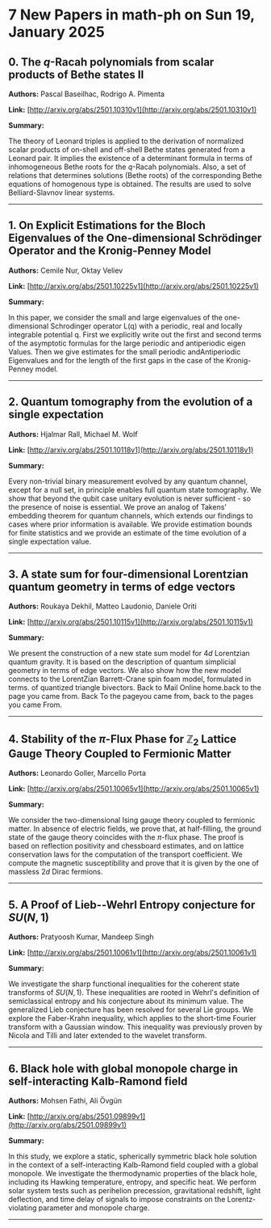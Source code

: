 # 7 New Papers in math-ph on Sun 19, January 2025

## 0. The $q$-Racah polynomials from scalar products of Bethe states II

**Authors:** Pascal Baseilhac, Rodrigo A. Pimenta

**Link:** [http://arxiv.org/abs/2501.10310v1](http://arxiv.org/abs/2501.10310v1)

**Summary:**

The theory of Leonard triples is applied to the derivation of normalized scalar products of on-shell and off-shell Bethe states generated from a Leonard pair. It implies the existence of a determinant formula in terms of inhomogeneous Bethe roots for the $q$-Racah polynomials. Also, a set of relations that determines solutions (Bethe roots) of the corresponding Bethe equations of homogenous type is obtained. The results are used to solve Belliard-Slavnov linear systems.

---

## 1. On Explicit Estimations for the Bloch Eigenvalues of the One-dimensional   Schrödinger Operator and the Kronig-Penney Model

**Authors:** Cemile Nur, Oktay Veliev

**Link:** [http://arxiv.org/abs/2501.10225v1](http://arxiv.org/abs/2501.10225v1)

**Summary:**

In this paper, we consider the small and large eigenvalues of the one-dimensional Schrodinger operator L(q) with a periodic, real and locally integrable potential q. First we explicitly write out the first and second terms of the asymptotic formulas for the large periodic and antiperiodic eigen Values. Then we give estimates for the small periodic andAntiperiodic Eigenvalues and for the length of the first gaps in the case of the Kronig-Penney model.

---

## 2. Quantum tomography from the evolution of a single expectation

**Authors:** Hjalmar Rall, Michael M. Wolf

**Link:** [http://arxiv.org/abs/2501.10118v1](http://arxiv.org/abs/2501.10118v1)

**Summary:**

Every non-trivial binary measurement evolved by any quantum channel, except for a null set, in principle enables full quantum state tomography. We show that beyond the qubit case unitary evolution is never sufficient - so the presence of noise is essential. We prove an analog of Takens' embedding theorem for quantum channels, which extends our findings to cases where prior information is available. We provide estimation bounds for finite statistics and we provide an estimate of the time evolution of a single expectation value.

---

## 3. A state sum for four-dimensional Lorentzian quantum geometry in terms of   edge vectors

**Authors:** Roukaya Dekhil, Matteo Laudonio, Daniele Oriti

**Link:** [http://arxiv.org/abs/2501.10115v1](http://arxiv.org/abs/2501.10115v1)

**Summary:**

We present the construction of a new state sum model for $4d$ Lorentzian quantum gravity. It is based on the description of quantum simplicial geometry in terms of edge vectors. We also show how the new model connects to the LorentZian Barrett-Crane spin foam model, formulated in terms. of quantized triangle bivectors. Back to Mail Online home.back to the page you came from. Back To the pageyou came from, back to the pages you came From.

---

## 4. Stability of the $π$-Flux Phase for $\mathbb{Z}_{2}$ Lattice Gauge   Theory Coupled to Fermionic Matter

**Authors:** Leonardo Goller, Marcello Porta

**Link:** [http://arxiv.org/abs/2501.10065v1](http://arxiv.org/abs/2501.10065v1)

**Summary:**

We consider the two-dimensional Ising gauge theory coupled to fermionic matter. In absence of electric fields, we prove that, at half-filling, the ground state of the gauge theory coincides with the $\pi$-flux phase. The proof is based on reflection positivity and chessboard estimates, and on lattice conservation laws for the computation of the transport coefficient. We compute the magnetic susceptibility and prove that it is given by the one of massless $2d$ Dirac fermions.

---

## 5. A Proof of Lieb--Wehrl Entropy conjecture for $SU(N,1)$

**Authors:** Pratyoosh Kumar, Mandeep Singh

**Link:** [http://arxiv.org/abs/2501.10061v1](http://arxiv.org/abs/2501.10061v1)

**Summary:**

We investigate the sharp functional inequalities for the coherent state transforms of $SU(N,1)$. These inequalities are rooted in Wehrl's definition of semiclassical entropy and his conjecture about its minimum value. The generalized Lieb conjecture has been resolved for several Lie groups. We explore the Faber-Krahn inequality, which applies to the short-time Fourier transform with a Gaussian window. This inequality was previously proven by Nicola and Tilli and later extended to the wavelet transform.

---

## 6. Black hole with global monopole charge in self-interacting Kalb-Ramond   field

**Authors:** Mohsen Fathi, Ali Övgün

**Link:** [http://arxiv.org/abs/2501.09899v1](http://arxiv.org/abs/2501.09899v1)

**Summary:**

In this study, we explore a static, spherically symmetric black hole solution in the context of a self-interacting Kalb-Ramond field coupled with a global monopole. We investigate the thermodynamic properties of the black hole, including its Hawking temperature, entropy, and specific heat. We perform solar system tests such as perihelion precession, gravitational redshift, light deflection, and time delay of signals to impose constraints on the Lorentz-violating parameter and monopole charge.

---

